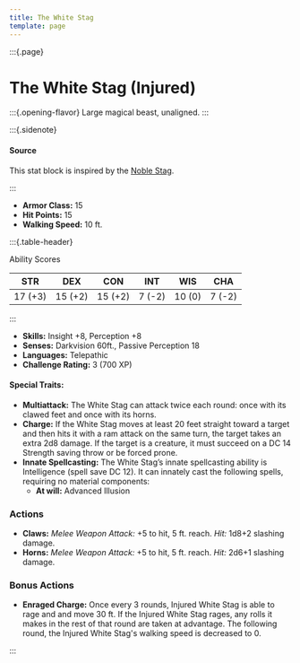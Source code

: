 ```yaml
---
title: The White Stag
template: page
---
```


:::{.page}

# The White Stag (Injured)

:::{.opening-flavor}
Large magical beast, unaligned.
:::

:::{.sidenote}

#### Source

This stat block is inspired by the [Noble Stag](https://www.5esrd.com/database/creature/noble-stag/).

:::

- **Armor Class:** 15
- **Hit Points:** 15
- **Walking Speed:** 10 ft.

:::{.table-header}

Ability Scores

| STR     | DEX     | CON     | INT    | WIS    | CHA    |
| ------- | ------- | ------- | ------ | ------ | ------ |
| 17 (+3) | 15 (+2) | 15 (+2) | 7 (-2) | 10 (0) | 7 (-2) |

:::

- **Skills:** Insight +8, Perception +8
- **Senses:** Darkvision 60ft., Passive Perception 18
- **Languages:** Telepathic
- **Challenge Rating:** 3 (700 XP)

#### Special Traits:

- **Multiattack:** The White Stag can attack twice each round: once with its clawed feet and once with its horns.
- **Charge:** If the White Stag moves at least 20 feet straight toward a target and then hits it with a ram attack on the same turn, the target takes an extra 2d8 damage. If the target is a creature, it must succeed on a DC 14 Strength saving throw or be forced prone.
- **Innate Spellcasting:** The White Stag’s innate spellcasting ability is Intelligence (spell save DC 12). It can innately cast the following spells, requiring no material components:
  - **At will:** Advanced Illusion

### Actions

- **Claws:** _Melee Weapon Attack:_ +5 to hit, 5 ft. reach. _Hit:_ 1d8+2 slashing damage.
- **Horns:** _Melee Weapon Attack:_ +5 to hit, 5 ft. reach. _Hit:_ 2d6+1 slashing damage.

### Bonus Actions

- **Enraged Charge:** Once every 3 rounds, Injured White Stag is able to rage and and move 30 ft. If the Injured White Stag rages, any rolls it makes in the rest of that round are taken at advantage. The following round, the Injured White Stag's walking speed is decreased to 0.

:::
